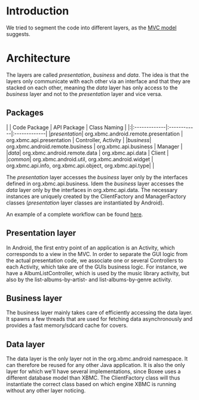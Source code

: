 # Introduction #

We tried to segment the code into different layers, as the [MVC model](http://en.wikipedia.org/wiki/Model%E2%80%93view%E2%80%93controller) suggests.


# Architecture #

The layers are called _presentation_, _business_ and _data_. The idea is that the layers only communicate with each other via an interface and that they are stacked on each other, meaning the _data_ layer has only access to the _business_ layer and not to the _presentation_ layer and vice versa.


## Packages ##

| | Code Package | API Package | Class Naming |
|:|:-------------|:------------|:-------------|
|_presentation_| org.xbmc.android.remote.presentation | org.xbmc.api.presentation | Controller, Activity |
|_business_| org.xbmc.android.remote.business | org.xbmc.api.business | Manager |
|_data_| org.xbmc.android.remote.data | org.xbmc.api.data | Client |
|_common_| org.xbmc.android.util, org.xbmc.android.widget | org.xbmc.api.info, org.xbmc.api.object, org.xbmc.api.type|  |

The _presentation_ layer accesses the _business_ layer only by the interfaces defined in org.xbmc.api.business. Idem the _business_ layer accesses the _data_ layer only by the interfaces in org.xbmc.api.data. The necessary instances are uniquely created by the ClientFactory and ManagerFactory classes (_presentation_ layer classes are instantiated by Android).

An example of a complete workflow can be found [here](http://android-xbmcremote.googlecode.com/svn/trunk/Graphics/Diagrams/MVC.png).


## Presentation layer ##

In Android, the first entry point of an application is an Activity, which corresponds to a view in the MVC. In order to separate the GUI logic from the actual presentation code, we associate one or several Controllers to each Activity, which take are of the GUIs business logic. For instance, we have a AlbumListController, which is used by the music library activity, but also by the list-albums-by-artist- and list-albums-by-genre activity.

## Business layer ##

The business layer mainly takes care of efficiently accessing the data layer. It spawns a few threads that are used for fetching data asynchronously and provides a fast memory/sdcard cache for covers.

## Data layer ##

The data layer is the only layer not in the org.xbmc.android namespace. It can therefore be reused for any other Java application. It is also the only layer for which we'll have several implementations, since Boxee uses a different database model than XBMC. The ClientFactory class will thus instantiate the correct class based on which engine XBMC is running without any other layer noticing.



